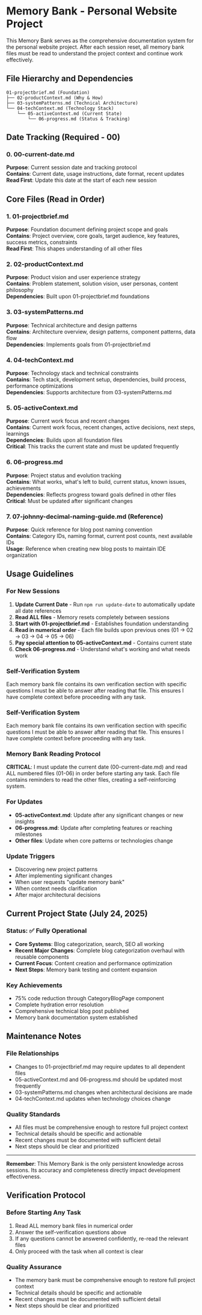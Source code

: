# Memory Bank - Personal Website Project

This Memory Bank serves as the comprehensive documentation system for the personal website project. After each session reset, all memory bank files must be read to understand the project context and continue work effectively.

## File Hierarchy and Dependencies

```
01-projectbrief.md (Foundation)
├── 02-productContext.md (Why & How)
├── 03-systemPatterns.md (Technical Architecture)  
└── 04-techContext.md (Technology Stack)
    └── 05-activeContext.md (Current State)
        └── 06-progress.md (Status & Tracking)
```

## Date Tracking (Required - 00)

### 0. 00-current-date.md
**Purpose**: Current session date and tracking protocol  
**Contains**: Current date, usage instructions, date format, recent updates  
**Read First**: Update this date at the start of each new session

## Core Files (Read in Order)

### 1. 01-projectbrief.md
**Purpose**: Foundation document defining project scope and goals  
**Contains**: Project overview, core goals, target audience, key features, success metrics, constraints  
**Read First**: This shapes understanding of all other files

### 2. 02-productContext.md  
**Purpose**: Product vision and user experience strategy  
**Contains**: Problem statement, solution vision, user personas, content philosophy  
**Dependencies**: Built upon 01-projectbrief.md foundations

### 3. 03-systemPatterns.md
**Purpose**: Technical architecture and design patterns  
**Contains**: Architecture overview, design patterns, component patterns, data flow  
**Dependencies**: Implements goals from 01-projectbrief.md

### 4. 04-techContext.md
**Purpose**: Technology stack and technical constraints  
**Contains**: Tech stack, development setup, dependencies, build process, performance optimizations  
**Dependencies**: Supports architecture from 03-systemPatterns.md

### 5. 05-activeContext.md
**Purpose**: Current work focus and recent changes  
**Contains**: Current work focus, recent changes, active decisions, next steps, learnings  
**Dependencies**: Builds upon all foundation files  
**Critical**: This tracks the current state and must be updated frequently

### 6. 06-progress.md
**Purpose**: Project status and evolution tracking  
**Contains**: What works, what's left to build, current status, known issues, achievements  
**Dependencies**: Reflects progress toward goals defined in other files  
**Critical**: Must be updated after significant changes

### 7. 07-johnny-decimal-naming-guide.md (Reference)
**Purpose**: Quick reference for blog post naming convention  
**Contains**: Category IDs, naming format, current post counts, next available IDs  
**Usage**: Reference when creating new blog posts to maintain IDE organization

## Usage Guidelines

### For New Sessions
1. **Update Current Date** - Run `npm run update-date` to automatically update all date references
2. **Read ALL files** - Memory resets completely between sessions
3. **Start with 01-projectbrief.md** - Establishes foundation understanding
4. **Read in numerical order** - Each file builds upon previous ones (01 → 02 → 03 → 04 → 05 → 06)
5. **Pay special attention to 05-activeContext.md** - Contains current state
6. **Check 06-progress.md** - Understand what's working and what needs work

### Self-Verification System
Each memory bank file contains its own verification section with specific questions I must be able to answer after reading that file. This ensures I have complete context before proceeding with any task.

### Self-Verification System
Each memory bank file contains its own verification section with specific questions I must be able to answer after reading that file. This ensures I have complete context before proceeding with any task.

### Memory Bank Reading Protocol
**CRITICAL**: I must update the current date (00-current-date.md) and read ALL numbered files (01-06) in order before starting any task. Each file contains reminders to read the other files, creating a self-reinforcing system.

### For Updates
- **05-activeContext.md**: Update after any significant changes or new insights
- **06-progress.md**: Update after completing features or reaching milestones  
- **Other files**: Update when core patterns or technologies change

### Update Triggers
- Discovering new project patterns
- After implementing significant changes
- When user requests "update memory bank"
- When context needs clarification
- After major architectural decisions

## Current Project State (July 24, 2025)

### Status: ✅ Fully Operational
- **Core Systems**: Blog categorization, search, SEO all working
- **Recent Major Changes**: Complete blog categorization overhaul with reusable components
- **Current Focus**: Content creation and performance optimization
- **Next Steps**: Memory bank testing and content expansion

### Key Achievements
- 75% code reduction through CategoryBlogPage component
- Complete hydration error resolution
- Comprehensive technical blog post published
- Memory bank documentation system established

## Maintenance Notes

### File Relationships
- Changes to 01-projectbrief.md may require updates to all dependent files
- 05-activeContext.md and 06-progress.md should be updated most frequently
- 03-systemPatterns.md changes when architectural decisions are made
- 04-techContext.md updates when technology choices change

### Quality Standards
- All files must be comprehensive enough to restore full project context
- Technical details should be specific and actionable
- Recent changes must be documented with sufficient detail
- Next steps should be clear and prioritized

---

**Remember**: This Memory Bank is the only persistent knowledge across sessions. Its accuracy and completeness directly impact development effectiveness.

## Verification Protocol

### Before Starting Any Task
1. Read ALL memory bank files in numerical order
2. Answer the self-verification questions above
3. If any questions cannot be answered confidently, re-read the relevant files
4. Only proceed with the task when all context is clear

### Quality Assurance
- The memory bank must be comprehensive enough to restore full project context
- Technical details should be specific and actionable
- Recent changes must be documented with sufficient detail
- Next steps should be clear and prioritized 